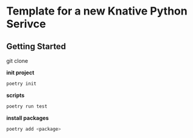 # Template for a new Knative Python Serivce

## Getting Started

git clone

**init project**

```bash
poetry init
```

**scripts**

```bash
poetry run test
```

**install packages**

```bash
poetry add <package>
```
